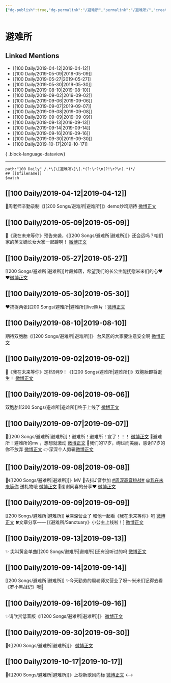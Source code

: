 ```yaml
---
{"dg-publish":true,"dg-permalink":"/避难所","permalink":"/避难所/","created":"2023-03-12T13:20:48.000+08:00","updated":"2023-04-10T15:59:06.000+08:00"}
---
```


# 避难所

## Linked Mentions
- [[100 Daily/2019-04-12\|2019-04-12]]
- [[100 Daily/2019-05-09\|2019-05-09]]
- [[100 Daily/2019-05-27\|2019-05-27]]
- [[100 Daily/2019-05-30\|2019-05-30]]
- [[100 Daily/2019-08-10\|2019-08-10]]
- [[100 Daily/2019-09-02\|2019-09-02]]
- [[100 Daily/2019-09-06\|2019-09-06]]
- [[100 Daily/2019-09-07\|2019-09-07]]
- [[100 Daily/2019-09-08\|2019-09-08]]
- [[100 Daily/2019-09-09\|2019-09-09]]
- [[100 Daily/2019-09-13\|2019-09-13]]
- [[100 Daily/2019-09-14\|2019-09-14]]
- [[100 Daily/2019-09-16\|2019-09-16]]
- [[100 Daily/2019-09-30\|2019-09-30]]
- [[100 Daily/2019-10-17\|2019-10-17]]

{ .block-language-dataview}

---

```expander
path:"100 Daily" /.*\[\[避难所\]\].*(?:\r?\n(?!\r?\n).*)*/
## [[$filename]]
$match
```
## [[100 Daily/2019-04-12\|2019-04-12]]
🎵周老师辛勤录制《[[200 Songs/避难所\|避难所]]》demo炒鸡期待
[微博正文](https://m.weibo.cn/6466290670/4360216830601732)
## [[100 Daily/2019-05-09\|2019-05-09]]
🐰《我在未来等你》预告来袭，《[[200 Songs/避难所\|避难所]]》还会远吗？咱们家的英文嫡长女大家一起蹲啊！
[微博正文](https://m.weibo.cn/6466290670/4370107255734185)
## [[100 Daily/2019-05-27\|2019-05-27]]
[[200 Songs/避难所\|避难所]]片段掉落，希望我们的长公主能抚慰米米们的心❤️❤️[微博正文](https://m.weibo.cn/6466290670/4376666853434203)

## [[100 Daily/2019-05-30\|2019-05-30]]
❤️捕捉两张[[200 Songs/避难所\|避难所]]live照片！[微博正文](https://m.weibo.cn/6466290670/4377691312187156)
## [[100 Daily/2019-08-10\|2019-08-10]]
期待双胞胎《[[200 Songs/避难所\|避难所]]》
[](https://m.weibo.cn/1736988591/4403809947962538)
台风区的大家要注意安全啊
[微博正文](https://m.weibo.cn/6466290670/4403882148524394)
## [[100 Daily/2019-09-02\|2019-09-02]]
💠《我在未来等你》定档9月9！《[[200 Songs/避难所\|避难所]]》双胞胎即将诞生！
[微博正文](https://m.weibo.cn/6466290670/4412205153474416)
## [[100 Daily/2019-09-06\|2019-09-06]]
双胞胎[[200 Songs/避难所\|避难所]]终于上线了
[微博正文](https://m.weibo.cn/6466290670/4413456079575548)
## [[100 Daily/2019-09-07\|2019-09-07]]
🌸[[200 Songs/避难所\|避难所]]！避难所！避难所！宣了！！！
[微博正文](https://m.weibo.cn/6466290670/4413952030828717)
🌸避难所！避难所的mv ，想想就激动
[微博正文](https://m.weibo.cn/6466290670/4413970708716682)
🌸我们的17岁，绚烂而美丽，感谢17岁的你不放弃
[微博正文](https://m.weibo.cn/6466290670/4413980254440789)
👉深深个人剪辑[微博正文](https://m.weibo.cn/6466290670/4414007462620327)
## [[100 Daily/2019-09-08\|2019-09-08]]
🌿《[[200 Songs/避难所\|避难所]]》MV [](https://weibo.com/1736988591/I60Go8whK)
🌿去抖♪音参加 [#周深高音挑战#](https://s.weibo.com/weibo?q=%23%E5%91%A8%E6%B7%B1%E9%AB%98%E9%9F%B3%E6%8C%91%E6%88%98%23) [@我在未来等你](https://weibo.com/n/%E6%88%91%E5%9C%A8%E6%9C%AA%E6%9D%A5%E7%AD%89%E4%BD%A0) 送礼物哦
[微博正文](https://weibo.com/6466290670/I61LpiGDN)
🌿谢谢同喜的分享❤️
[微博正文](https://weibo.com/6466290670/I61i2wuHw)
## [[100 Daily/2019-09-09\|2019-09-09]]
[[200 Songs/避难所\|避难所]]
🍀深深营业了
和他一起看《我在未来等你》吧
[微博正文](https://m.weibo.cn/6466290670/4414705751705958)
🍀文章分享——
[《避难所/Sanctuary》小公主上线啦！]
[微博正文](https://m.weibo.cn/6466290670/4414703306415112)
## [[100 Daily/2019-09-13\|2019-09-13]]
✨ 尖叫黄金单曲[[200 Songs/避难所\|避难所]]还有没听过的吗
[微博正文](https://m.weibo.cn/6466290670/4416093667668264)
## [[100 Daily/2019-09-14\|2019-09-14]]
[[200 Songs/避难所\|避难所]]
✨今天勤劳的周老师又营业了呀～米米们记得去看《罗小黑战记》哦🐰
[](https://m.weibo.cn/1736988591/4416420017942926)
## [[100 Daily/2019-09-16\|2019-09-16]]
✨请欣赏低音版《[[200 Songs/避难所\|避难所]]》
[微博正文](https://m.weibo.cn/6466290670/4417149986545983)
## [[100 Daily/2019-09-30\|2019-09-30]]
🌟《[[200 Songs/避难所\|避难所]]》
[微博正文](https://m.weibo.cn/6466290670/4422147546189885)
## [[100 Daily/2019-10-17\|2019-10-17]]
🌿《[[200 Songs/避难所\|避难所]]》上榜新歌风向标 [微博正文](https://m.weibo.cn/6466290670/4428451228446444)
<-->